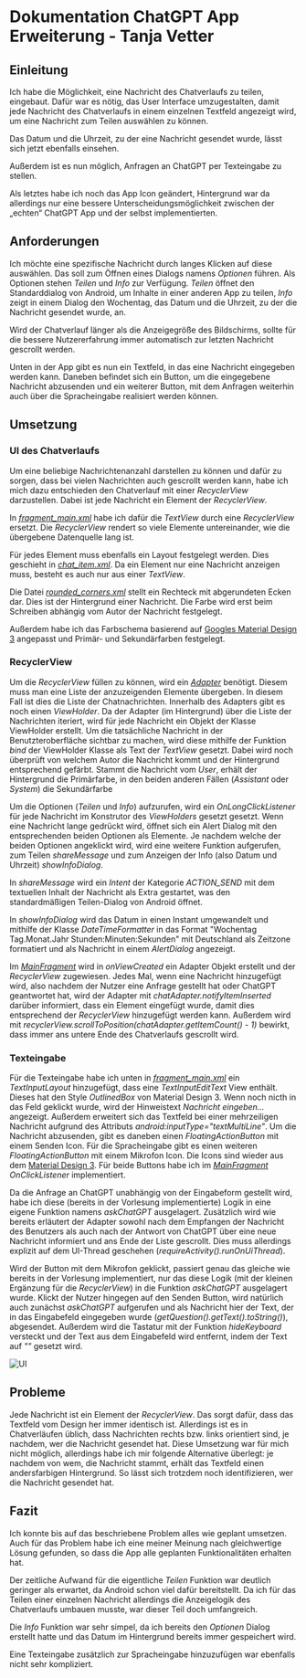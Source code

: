 # Dokumentation ChatGPT App Erweiterung - Tanja Vetter

## Einleitung

Ich habe die Möglichkeit, eine Nachricht des Chatverlaufs zu teilen, eingebaut. Dafür war es nötig, das User Interface umzugestalten, damit jede Nachricht des Chatverlaufs in einem einzelnen Textfeld angezeigt wird, um eine Nachricht zum Teilen auswählen zu können.

Das Datum und die Uhrzeit, zu der eine Nachricht gesendet wurde, lässt sich jetzt ebenfalls einsehen.

Außerdem ist es nun möglich, Anfragen an ChatGPT per Texteingabe zu stellen.

Als letztes habe ich noch das App Icon geändert, Hintergrund war da allerdings nur eine bessere Unterscheidungsmöglichkeit zwischen der „echten“ ChatGPT App und der selbst implementierten.

## Anforderungen

Ich möchte eine spezifische Nachricht durch langes Klicken auf diese auswählen. Das soll zum Öffnen eines Dialogs namens *Optionen* führen. Als Optionen stehen *Teilen* und *Info* zur Verfügung. *Teilen* öffnet den Standarddialog von Android, um Inhalte in einer anderen App zu teilen, *Info* zeigt in einem Dialog den Wochentag, das Datum und die Uhrzeit, zu der die Nachricht gesendet wurde, an.

Wird der Chatverlauf länger als die Anzeigegröße des Bildschirms, sollte für die bessere Nutzererfahrung immer automatisch zur letzten Nachricht gescrollt werden.

Unten in der App gibt es nun ein Textfeld, in das eine Nachricht eingegeben werden kann. Daneben befindet sich ein Button, um die eingegebene Nachricht abzusenden und ein weiterer Button, mit dem Anfragen weiterhin auch über die Spracheingabe realisiert werden können.

## Umsetzung

### UI des Chatverlaufs

Um eine beliebige Nachrichtenanzahl darstellen zu können und dafür zu sorgen, dass bei vielen Nachrichten auch gescrollt werden kann, habe ich mich dazu entschieden den Chatverlauf mit einer *RecyclerView* darzustellen. Dabei ist jede Nachricht ein Element der *RecyclerView*.

In [*fragment_main.xml*](https://github.com/tanjavetter04/app_entwicklung_BFAX422A/blob/app_extension/app/src/main/res/layout/fragment_main.xml) habe ich dafür die *TextView* durch eine *RecyclerView* ersetzt.
Die *RecyclerView* rendert so viele Elemente untereinander, wie die übergebene Datenquelle lang ist.

Für jedes Element muss ebenfalls ein Layout festgelegt werden. Dies geschieht in [*chat_item.xml*](https://github.com/tanjavetter04/app_entwicklung_BFAX422A/blob/app_extension/app/src/main/res/layout/chat_item.xml). Da ein Element nur eine Nachricht anzeigen muss, besteht es auch nur aus einer *TextView*.

Die Datei [*rounded_corners.xml*](https://github.com/tanjavetter04/app_entwicklung_BFAX422A/blob/app_extension/app/src/main/res/drawable/rounded_corners.xml) stellt ein Rechteck mit abgerundeten Ecken dar. Dies ist der Hintergrund einer Nachricht. Die Farbe wird erst beim Schreiben abhängig vom Autor der Nachricht festgelegt.

Außerdem habe ich das Farbschema basierend auf [Googles Material Design 3](https://m3.material.io/) angepasst und Primär- und Sekundärfarben festgelegt.

### RecyclerView

Um die *RecyclerView* füllen zu können, wird ein [*Adapter*](https://github.com/tanjavetter04/app_entwicklung_BFAX422A/blob/app_extension/app/src/main/java/de/fhdw/app_entwicklung/chatgpt/model/ChatAdapter.java) benötigt. Diesem muss man eine Liste der anzuzeigenden Elemente übergeben. In diesem Fall ist dies die Liste der Chatnachrichten. Innerhalb des Adapters gibt es noch einen *ViewHolder*. Da der Adapter (im Hintergrund) über die Liste der Nachrichten iteriert, wird für jede Nachricht ein Objekt der Klasse ViewHolder erstellt. Um die tatsächliche Nachricht in der Benutzteroberfläche sichtbar zu machen, wird diese mithilfe der Funktion *bind* der ViewHolder Klasse als Text der *TextView* gesetzt. Dabei wird noch überprüft von welchem Autor die Nachricht kommt und der Hintergrund entsprechend gefärbt. Stammt die Nachricht vom *User*, erhält der Hintergrund die Primärfarbe, in den beiden anderen Fällen (*Assistant* oder *System*) die Sekundärfarbe

Um die Optionen (*Teilen* und *Info*) aufzurufen, wird ein *OnLongClickListener* für jede Nachricht im Konstrutor des *ViewHolders* gesetzt gesetzt. Wenn eine Nachricht lange gedrückt wird, öffnet sich ein Alert Dialog mit den entsprechenden beiden Optionen als Elemente. Je nachdem welche der beiden Optionen angeklickt wird, wird eine weitere Funktion aufgerufen, zum Teilen *shareMessage* und zum Anzeigen der Info (also Datum und Uhrzeit) *showInfoDialog*.

In *shareMessage* wird ein *Intent* der Kategorie *ACTION_SEND* mit dem textuellen Inhalt der Nachricht als Extra gestartet, was den standardmäßigen Teilen-Dialog von Android öffnet.

In *showInfoDialog* wird das Datum in einen Instant umgewandelt und mithilfe der Klasse *DateTimeFormatter* in das Format "Wochentag Tag.Monat.Jahr Stunden:Minuten:Sekunden" mit Deutschland als Zeitzone formatiert und als Nachricht in einem *AlertDialog* angezeigt.

Im [*MainFragment*](https://github.com/tanjavetter04/app_entwicklung_BFAX422A/blob/app_extension/app/src/main/java/de/fhdw/app_entwicklung/chatgpt/MainFragment.java) wird in *onViewCreated* ein Adapter Objekt erstellt und der *RecyclerView* zugewiesen. Jedes Mal, wenn eine Nachricht hinzugefügt wird, also nachdem der Nutzer eine Anfrage gestellt hat oder ChatGPT geantwortet hat, wird der Adapter mit *chatAdapter.notifyItemInserted* darüber informiert, dass ein Element eingefügt wurde, damit dies entsprechend der *RecyclerView* hinzugefügt werden kann. Außerdem wird mit *recyclerView.scrollToPosition(chatAdapter.getItemCount() - 1)* bewirkt, dass immer ans untere Ende des Chatverlaufs gescrollt wird.

### Texteingabe

Für die Texteingabe habe ich unten in [*fragment_main.xml*](https://github.com/tanjavetter04/app_entwicklung_BFAX422A/blob/app_extension/app/src/main/res/layout/fragment_main.xml) ein *TextInputLayout* hinzugefügt, dass eine *TextInputEditText* View enthält. Dieses hat den Style *OutlinedBox* von Material Design 3. Wenn noch nicth in das Feld geklickt wurde, wird der Hinweistext *Nachricht eingeben...* angezeigt. Außerdem erweitert sich das Textfeld bei einer mehrzeiligen Nachricht aufgrund des Attributs *android:inputType="textMultiLine"*. Um die Nachricht abzusenden, gibt es daneben einen *FloatingActionButton* mit einem Senden Icon. Für die Spracheingabe gibt es einen weiteren *FloatingActionButton* mit einem Mikrofon Icon. Die Icons sind wieder aus dem [Material Design 3](https://fonts.google.com/icons).
Für beide Buttons habe ich im [*MainFragment*](https://github.com/tanjavetter04/app_entwicklung_BFAX422A/blob/app_extension/app/src/main/java/de/fhdw/app_entwicklung/chatgpt/MainFragment.java) *OnClickListener* implementiert.

Da die Anfrage an ChatGPT unabhängig von der Eingabeform gestellt wird, habe ich diese (bereits in der Vorlesung implementierte) Logik in eine eigene Funktion namens *askChatGPT* ausgelagert. Zusätzlich wird wie bereits erläutert der Adapter sowohl nach dem Empfangen der Nachricht des Benutzers als auch nach der Antwort von ChatGPT über eine neue Nachricht informiert und ans Ende der Liste gescrollt. Dies muss allerdings explizit auf dem UI-Thread geschehen (*requireActivity().runOnUiThread*).

Wird der Button mit dem Mikrofon geklickt, passiert genau das gleiche wie bereits in der Vorlesung implementiert, nur das diese Logik (mit der kleinen Ergänzung für die *RecyclerView*) in die Funktion *askChatGPT* ausgelagert wurde. 
Klickt der Nutzer hingegen auf den Senden Button, wird natürlich auch zunächst *askChatGPT* aufgerufen und als Nachricht hier der Text, der in das Eingabefeld eingegeben wurde (*getQuestion().getText().toString()*), abgesendet. Außerdem wird die Tastatur mit der Funktion *hideKeyboard* versteckt und der Text aus dem Eingabefeld wird entfernt, indem der Text auf *""* gesetzt wird.

![UI](https://github.com/tanjavetter04/app_entwicklung_BFAX422A/assets/126447698/b74da733-e0a9-4abb-ba89-066e1db74c00)

## Probleme

Jede Nachricht ist ein Element der *RecyclerView*. Das sorgt dafür, dass das Textfeld vom Design her immer identisch ist. Allerdings ist es in Chatverläufen üblich, dass Nachrichten rechts bzw. links orientiert sind, je nachdem, wer die Nachricht gesendet hat. Diese Umsetzung war für mich nicht möglich, allerdings habe ich mir folgende Alternative überlegt: je nachdem von wem, die Nachricht stammt, erhält das Textfeld einen andersfarbigen Hintergrund. So lässt sich trotzdem noch identifizieren, wer die Nachricht gesendet hat.

## Fazit

Ich konnte bis auf das beschriebene Problem alles wie geplant umsetzen. Auch für das Problem habe ich eine meiner Meinung nach gleichwertige Lösung gefunden, so dass die App alle geplanten Funktionalitäten erhalten hat.

Der zeitliche Aufwand für die eigentliche *Teilen* Funktion war deutlich geringer als erwartet, da Android schon viel dafür bereitstellt. Da ich für das Teilen einer einzelnen Nachricht allerdings die Anzeigelogik des Chatverlaufs umbauen musste, war dieser Teil doch umfangreich.

Die *Info* Funktion war sehr simpel, da ich bereits den *Optionen* Dialog erstellt hatte und das Datum im Hintergrund bereits immer gespeichert wird.

Eine Texteingabe zusätzlich zur Spracheingabe hinzuzufügen war ebenfalls nicht sehr kompliziert.
